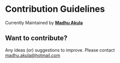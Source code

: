 # Contribution Guidelines

Currently Maintained by **[Madhu Akula](https://www.github.com/madhuakula)**

## Want to contribute?

Any ideas (or) suggestions to improve. Please contact [madhu.akula@hotmail.com](mailto:madhu.akula@hotmail.com)

